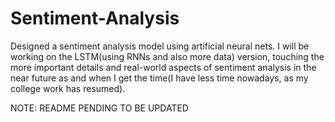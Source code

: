 # Sentiment-Analysis
Designed a sentiment analysis model using artificial neural nets. I will be working on the LSTM(using RNNs and also more data) version, touching the more important details and real-world aspects of sentiment analysis in the near future as and when I get the time(I have less time nowadays, as my college work has resumed).

NOTE: README PENDING TO BE UPDATED
